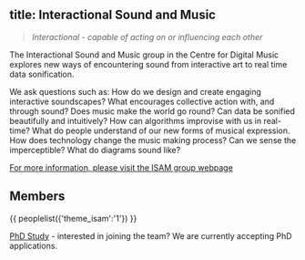 title: Interactional Sound and Music
----

>    *Interactional - capable of acting on or influencing each other*

The Interactional Sound and Music group in the Centre for Digital Music explores new ways of encountering sound from interactive art to real time data sonification.

We ask questions such as: How do we design and create engaging interactive soundscapes? What encourages collective action with, and through sound? Does music make the world go round? Can data be sonified beautifully and intuitively? How can algorithms improvise with us in real-time? What do people understand of our new forms of musical expression. How does technology change the music making process? Can we sense the imperceptible? What do diagrams sound like?

[For more information, please visit the ISAM group webpage](http://isam.eecs.qmul.ac.uk/)

Members
--------------------------
{{ peoplelist({'theme_isam':'1'}) }}


[PhD Study](study.html) - interested in joining the team? We are currently accepting PhD applications. 

